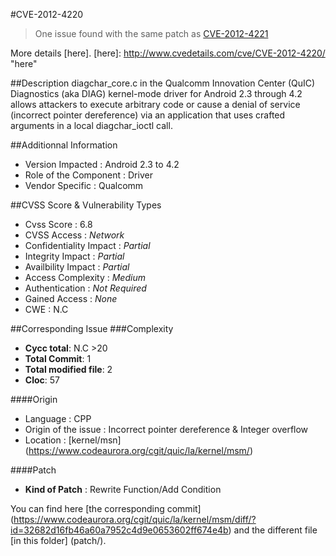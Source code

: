 #CVE-2012-4220
>One issue found with the same patch as [CVE-2012-4221](../4221/README.md)

More details [here].
[here]: http://www.cvedetails.com/cve/CVE-2012-4220/ "here"

##Description
diagchar_core.c in the Qualcomm Innovation Center (QuIC) Diagnostics (aka DIAG) kernel-mode driver for Android 2.3 through 4.2 allows attackers to execute arbitrary code or cause a denial of service (incorrect pointer dereference) via an application that uses crafted arguments in a local diagchar_ioctl call.	

##Additionnal Information
* Version Impacted : Android 2.3 to 4.2
* Role of the Component : Driver
* Vendor Specific : Qualcomm

##CVSS Score & Vulnerability Types
* Cvss Score : 6.8
* CVSS Access : *Network*
* Confidentiality Impact : *Partial*
* Integrity Impact : *Partial*
* Availbility Impact : *Partial*
* Access Complexity : *Medium*
* Authentication : *Not Required*
* Gained Access : *None*
* CWE : N.C

##Corresponding Issue
###Complexity
* **Cycc total**: N.C >20
* **Total Commit**: 1
* **Total modified file**: 2
* **Cloc**: 57


####Origin
* Language : CPP
* Origin of the issue :  Incorrect pointer dereference & Integer overflow
* Location : [kernel/msn] (https://www.codeaurora.org/cgit/quic/la/kernel/msm/)

####Patch
* **Kind of Patch** : Rewrite Function/Add Condition


You can find here [the corresponding commit] (https://www.codeaurora.org/cgit/quic/la/kernel/msm/diff/?id=32682d16fb46a60a7952c4d9e0653602ff674e4b)  and the different file [in this folder] (patch/).
